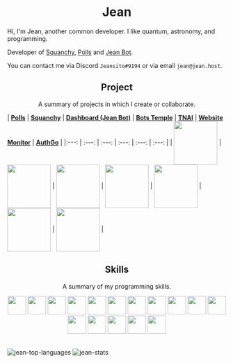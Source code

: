 <h1 align="center">Jean</h1>

Hi, I'm Jean, another common developer. I like quantum, astronomy, and programming.

Developer of [Squanchy](https://discord.bots.gg/bots/637108716151504926), [Polls](https://discord.bots.gg/bots/663104539163099137) and [Jean Bot](https://aqskqeak.glitch.me/).

You can contact me via Discord `Jeansito#9194` or via email `jean@jean.host`. 

<h2 align="center">Project</h2>
<p align="center">A summary of projects in which I create or collaborate.</p>

| <a href="https://github.com/JeanCarlosVR/polls-bot" target="_blank">**Polls**</a> | <a href="https://github.com/JeanCarlosVR/squanchy" target="_blank">**Squanchy**</a> | <a href="https://github.com/JeanCarlosVR/dashboard-discord-ejs" target="_blank">**Dashboard (Jean Bot)**</a> | <a href="https://github.com/BotsTemple" target="_blank">**Bots Temple**</a> | <a href="https://github.com/Mairon31/tnai" target="_blank">**TNAI**</a> | <a href="https://github.com/JeanCarlosVR/website-monitor" target="_blank">**Website Monitor**</a> | <a href="https://github.com/JeanCarlosVR/AuthGo" target="_blank">**AuthGo**</a> |
|:---: | :---: | :---: | :---: | :---: | :---: |
| <img align='center' src='https://cdn.discordapp.com/avatars/663104539163099137/7420c3c4d3ccb89f56b451d43552ef22.png?size=2048' height='100px'> |  <img align='center' src='https://cdn.discordapp.com/avatars/637108716151504926/0c3d6fd345525ea1cda6cc86298d7467.png?size=2048' height='100px'> | <img align='center' src='https://avatars.githubusercontent.com/u/40420163?s=400&v=4' height='100px'> | <img align='center' src='https://avatars.githubusercontent.com/u/57448471?s=200&v=4' height='100px'> | <img align='center' src='https://camo.githubusercontent.com/f26f35a93ed004727b308106dd21294e981c7e9a158ce73fb37f3daf808b37a1/68747470733a2f2f63646e2e646973636f72646170702e636f6d2f6174746163686d656e74732f3730323034373430323332383139353135322f3736313432363532323035373334333030362f32303230303933305f3231333735322e706e67' height='100px'>  | <img align='center' src='https://avatars.githubusercontent.com/u/40420163?s=400&v=4' height='100px'> | <img align='center' src='https://avatars.githubusercontent.com/u/40420163?s=400&v=4' height='100px'> |

<h2 align="center">Skills</h2>
<p align="center">A summary of my programming skills.</p>

<p align="center">
  <img src='https://raw.githubusercontent.com/sammwyy/sammwyy/master/skills/css.png' height='42px'> 
  <img src='https://raw.githubusercontent.com/sammwyy/sammwyy/master/skills/html.png' height='42px'> 
  <img src='https://raw.githubusercontent.com/sammwyy/sammwyy/master/skills/javascript.jpg' height='42px'> 
  <img height="42px" src="https://encrypted-tbn0.gstatic.com/images?q=tbn:ANd9GcSFWV_HgLeNqL2chI-m3M5KbhzUHceEZe9obw&usqp=CAU"/> 
  <img height="42px" src="https://upload.wikimedia.org/wikipedia/commons/thumb/9/96/Sass_Logo_Color.svg/1200px-Sass_Logo_Color.svg.png"/> 
  <img src='https://raw.githubusercontent.com/sammwyy/sammwyy/master/skills/nodejs.png' height='42px'> 
  <img src='https://i.gyazo.com/b6804ebea5d4b2a6c420a17901671221.png' height='42px'> 
  <img src='https://raw.githubusercontent.com/sammwyy/sammwyy/master/skills/react.png' height='42px'> 
  <img height="42px" src="https://img.icons8.com/color/452/apollo.png" /> 
  <img height="42px" src="https://img.icons8.com/color/452/graphql.png" /> 
  <img src='https://www.vergic.com/wpsitefiles_de3fxs/wp-content/uploads/2017/04/logo.png' height='42px'> 
  <img src='https://raw.githubusercontent.com/sammwyy/sammwyy/master/skills/mongo.png' height='42px'> 
  <img height="42px" src="https://cdn4.iconfinder.com/data/icons/redis-2/1451/Untitled-2-512.png"/> 
  <img src="https://avatars.githubusercontent.com/u/743164?s=400&v=4" height='42px'> 
  <img src="https://miro.medium.com/max/3150/1*yh90bW8jL4f8pOTZTvbzqw.png" height="42px" /> 
  <img height="42px" src="https://webpack.js.org/icon-square-small.85ba630cf0c5f29ae3e3.svg"/> 
</p>

<br />

<img src="https://github-readme-stats.vercel.app/api/top-langs?username=JeanCarlosVR&show_icons=true&theme=tokyonight&locale=en&layout=compact" alt="jean-top-languages" />
<img src="https://github-readme-stats.vercel.app/api?username=JeanCarlosVR&show_icons=true&theme=tokyonight&locale=en" alt="jean-stats" />
